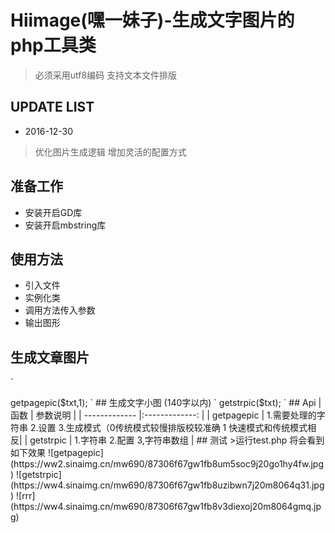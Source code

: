 # Hiimage(嘿一妹子)-生成文字图片的php工具类

>必须采用utf8编码
>支持文本文件排版

## UPDATE LIST
* 2016-12-30
 >优化图片生成逻辑
 >增加灵活的配置方式

## 准备工作
* 安装开启GD库
* 安装开启mbstring库

## 使用方法
* 引入文件
* 实例化类
* 调用方法传入参数
* 输出图形

## 生成文章图片
`
<?php
include_once('imgTTF.class.php');
$txt =file_get_contents('test.txt');
$img =new imgTTF();
echo $img->getpagepic($txt,1);
`
## 生成文字小图 (140字以内)
`
<?php
include_once('imgTTF.class.php');
$txt =file_get_contents('test.txt');
$img =new imgTTF();
echo $img->getstrpic($txt);
`
## Api

| 函数           | 参数说明          |
| -------------  |:-------------:    |
| getpagepic     | 1.需要处理的字符串 2.设置 3.生成模式（0传统模式较慢排版校较准确 1 快速模式和传统模式相反|
| getstrpic      | 1.字符串  2.配置  3,字符串数组    |



## 测试

>运行test.php 将会看到如下效果

![getpagepic](https://ww2.sinaimg.cn/mw690/87306f67gw1fb8um5soc9j20go1hy4fw.jpg)

![getstrpic](https://ww4.sinaimg.cn/mw690/87306f67gw1fb8uzibwn7j20m8064q31.jpg)


![rrr](https://ww4.sinaimg.cn/mw690/87306f67gw1fb8v3diexoj20m8064gmq.jpg)
